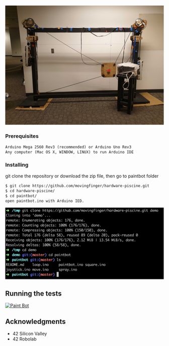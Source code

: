 ![Paint Bot Image](https://github.com/movingfinger/hardware-piscine/blob/master/images/paintbot.png)

### Prerequisites

```
Arduino Mega 2560 Rev3 (recommended) or Arduino Uno Rev3
Any computer (Mac OS X, WINDOW, LINUX) to run Arduino IDE
```

### Installing

git clone the repository or download the zip file, then go to paintbot folder

```
$ git clone https://github.com/movingfinger/hardware-piscine.git
$ cd hardware-piscine/
$ cd paintbot/
open paintbot.ino with Arduino IED.
```

![installing images](https://github.com/movingfinger/hardware-piscine/blob/master/images/install.png)

## Running the tests

[![Paint Bot](https://i.ibb.co/6PTxd2F/https-i-ytimg-com-vi-X723-J-k0-E64-maxresdefault.jpg)](https://youtu.be/X723J_k0E64 "Paint Bot")

## Acknowledgments

* 42 Silicon Valley
* 42 Robolab
